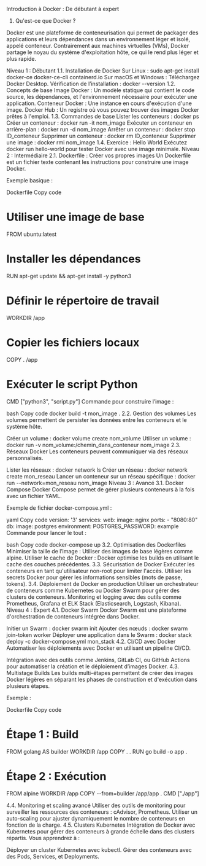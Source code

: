 Introduction à Docker : De débutant à expert
1. Qu'est-ce que Docker ?

Docker est une plateforme de conteneurisation qui permet de packager des applications et leurs dépendances dans un environnement léger et isolé, appelé conteneur. Contrairement aux machines virtuelles (VMs), Docker partage le noyau du système d'exploitation hôte, ce qui le rend plus léger et plus rapide.

Niveau 1 : Débutant
1.1. Installation de Docker
Sur Linux : sudo apt-get install docker-ce docker-ce-cli containerd.io
Sur macOS et Windows : Téléchargez Docker Desktop.
Vérification de l’installation : docker --version
1.2. Concepts de base
Image Docker : Un modèle statique qui contient le code source, les dépendances, et l'environnement nécessaire pour exécuter une application.
Conteneur Docker : Une instance en cours d'exécution d'une image.
Docker Hub : Un registre où vous pouvez trouver des images Docker prêtes à l'emploi.
1.3. Commandes de base
Lister les conteneurs : docker ps
Créer un conteneur : docker run -it nom_image
Exécuter un conteneur en arrière-plan : docker run -d nom_image
Arrêter un conteneur : docker stop ID_conteneur
Supprimer un conteneur : docker rm ID_conteneur
Supprimer une image : docker rmi nom_image
1.4. Exercice : Hello World
Exécutez docker run hello-world pour tester Docker avec une image minimale.
Niveau 2 : Intermédiaire
2.1. Dockerfile : Créer vos propres images
Un Dockerfile est un fichier texte contenant les instructions pour construire une image Docker.

Exemple basique :

Dockerfile
Copy code
# Utiliser une image de base
FROM ubuntu:latest

# Installer les dépendances
RUN apt-get update && apt-get install -y python3

# Définir le répertoire de travail
WORKDIR /app

# Copier les fichiers locaux
COPY . /app

# Exécuter le script Python
CMD ["python3", "script.py"]
Commande pour construire l’image :

bash
Copy code
docker build -t mon_image .
2.2. Gestion des volumes
Les volumes permettent de persister les données entre les conteneurs et le système hôte.

Créer un volume : docker volume create nom_volume
Utiliser un volume : docker run -v nom_volume:/chemin_dans_conteneur nom_image
2.3. Réseaux Docker
Les conteneurs peuvent communiquer via des réseaux personnalisés.

Lister les réseaux : docker network ls
Créer un réseau : docker network create mon_reseau
Lancer un conteneur sur un réseau spécifique : docker run --network=mon_reseau nom_image
Niveau 3 : Avancé
3.1. Docker Compose
Docker Compose permet de gérer plusieurs conteneurs à la fois avec un fichier YAML.

Exemple de fichier docker-compose.yml :

yaml
Copy code
version: '3'
services:
  web:
    image: nginx
    ports:
      - "8080:80"
  db:
    image: postgres
    environment:
      POSTGRES_PASSWORD: example
Commande pour lancer le tout :

bash
Copy code
docker-compose up
3.2. Optimisation des Dockerfiles
Minimiser la taille de l’image : Utiliser des images de base légères comme alpine.
Utiliser le cache de Docker : Docker optimise les builds en utilisant le cache des couches précédentes.
3.3. Sécurisation de Docker
Exécuter les conteneurs en tant qu'utilisateur non-root pour limiter l'accès.
Utiliser les secrets Docker pour gérer les informations sensibles (mots de passe, tokens).
3.4. Déploiement de Docker en production
Utiliser un orchestrateur de conteneurs comme Kubernetes ou Docker Swarm pour gérer des clusters de conteneurs.
Monitoring et logging avec des outils comme Prometheus, Grafana et ELK Stack (Elasticsearch, Logstash, Kibana).
Niveau 4 : Expert
4.1. Docker Swarm
Docker Swarm est une plateforme d'orchestration de conteneurs intégrée dans Docker.

Initier un Swarm : docker swarm init
Ajouter des nœuds : docker swarm join-token worker
Déployer une application dans le Swarm : docker stack deploy -c docker-compose.yml mon_stack
4.2. CI/CD avec Docker
Automatiser les déploiements avec Docker en utilisant un pipeline CI/CD.

Intégration avec des outils comme Jenkins, GitLab CI, ou GitHub Actions pour automatiser la création et le déploiement d’images Docker.
4.3. Multistage Builds
Les builds multi-étapes permettent de créer des images Docker légères en séparant les phases de construction et d'exécution dans plusieurs étapes.

Exemple :

Dockerfile
Copy code
# Étape 1 : Build
FROM golang AS builder
WORKDIR /app
COPY . .
RUN go build -o app .

# Étape 2 : Exécution
FROM alpine
WORKDIR /app
COPY --from=builder /app/app .
CMD ["./app"]

4.4. Monitoring et scaling avancé
Utiliser des outils de monitoring pour surveiller les ressources des conteneurs : cAdvisor, Prometheus.
Utiliser un auto-scaling pour ajuster dynamiquement le nombre de conteneurs en fonction de la charge.
4.5. Clusters Kubernetes
Intégration de Docker avec Kubernetes pour gérer des conteneurs à grande échelle dans des clusters répartis. Vous apprendrez à :

Déployer un cluster Kubernetes avec kubectl.
Gérer des conteneurs avec des Pods, Services, et Deployments.

